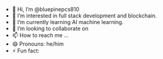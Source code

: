 - 👋 Hi, I’m @bluepinepcs810
- 👀 I’m interested in full stack development and blockchain.
- 🌱 I’m currently learning AI machine learning.
- 💞️ I’m looking to collaborate on 
- 📫 How to reach me ...
- 😄 Pronouns: he/him
- ⚡ Fun fact:

<!---
bluepinepcs810/bluepinepcs810 is a ✨ special ✨ repository because its `README.md` (this file) appears on your GitHub profile.
You can click the Preview link to take a look at your changes.
--->
